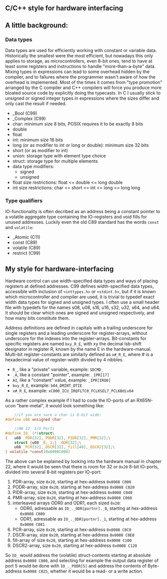 C/C++ style for hardware interfacing
---
## A little background:
### Data types
Data types are used for efficiently working with constant or variable data.
Historically the smallest were the most efficient, but nowadays this only
applies to storage, as microcontrollers, even 8-bit ones, tend to have at
least some registers and instructions to handle "more-than-a-byte" data.
Mixing types in expressions can lead to some overhead hidden by the compiler,
and to failures where the programmer wasn't aware of how the overhead is
implemented. Most of the times it comes from "type promotion" arranged by
the C compiler and C++ compilers will force you produce more bloated source
code by explicitly doing the typecasts.
In C I usually stick to unsigned or signed integer types in expressions
where the sizes differ and only cast the result if needed.
- \_Bool (C99)
- \_Complex (C99)
- char: minimum size 8 bits, POSIX requires it to be exactly 8 bits
- double
- float
- int: minimum size 16 bits
- long (or as modifier to int or long or double): minimum size 32 bits
- short (or as modifier to int)
- union: storage type with element type choice
- struct: storage type for multiple elements
- data type modifiers:
  - signed
  - unsigned
- float size restrictions: float <= double <= long double
- int size restrictions: char <= short <= int <= long <= long long

### Type qualifiers
IO-functionality is often decribed as an address being a
constant pointer to a volatile aggregate type
containing the IO-registers and void fills for unused addresses.
Luckily even the old C89 standard has the words `const` and `volatile`:
- \_Atomic (C11)
- const (C89)
- volatile (C89)
- restrict (C99)

## My style for hardware-interfacing
Hardware control can use width-specified data types and ways of placing
registers at defined addresses. C99 defines width-specified data types, 
accessible with inclusion of `<inttypes.h>` or `<stdint.h>`, but if it is 
known which microcontroller and compiler are used, it is trivial to typedef
exact width data types for signed and unsigned types. 
I often use a small header file with typedefs for the names s08, u08, s16, u16,
s32, u32, s64, and u64. It should be clear which ones are signed and unsigned
respectively, and how many bits constitute them.

Address definitions are defined in capitals with a trailing underscore for 
single registers and a leading underscore for register-arrays, without 
underscore for the indexes into the register-arrays. Bit-constants for specific
registers are named `bxy_R_E`, with xy the decimal lsb-shift designator in
register R, known by the name E in the hardware-manual.
Multi-bit register-constants are similarly defined as `x#_R_E`, where \# is
a hexadecimal value of register-width divided by 4 nibbles.
- `R_`, like a "private" variable, example: `SDCMD_`
- `_A`, like a constant "pointer", example: `_IPR[17]`
- `AI`, like a "constant" value, example: `_IPR[IRQ0]`
- `bxy_R_E`, example: `b04_DMINT_DTIE`
- `x#_R_E`, example: `xC000_ICU_IRQFLTC0_FCLKSEL7_PCLKBdiv64`

As a rather complex example if I had to code the IO-ports of an RX65N-ucon
"bare-metal", it would look something like:
```.c
    //if you are sure a char is 8-bit wide:
#define u08 unsigned char

    //HW 22. I/O Ports
#define IO_ (*(struct\
{	u08 _PDR[32],_PODR[32],_PIDR[32],_PMR[32];\
	struct {u08 _0,_1;} _ODR[32];\
	u08 _PCR[32],_DSCR[32],_fill[40],_DSCR2[32];\
} volatile *const)0x0008C000)
```
The above can be explained by looking into the hardware manual in chapter 22, 
where it would be seen that there is room for 32 or `0x20` 8-bit IO-ports, 
divided into several 8-bit registers per IO-port:
1. PDR-array, size `0x20`, starting at hex-address `0x0008 C000`
2. PODR-array, size `0x20`, starting at hex-address `0x0008 C020`
3. PIDR-array, size `0x20`, starting at hex-address `0x0008 C040`
4. PMR-array, size `0x20`, starting at hex-address `0x0008 C060`
5. interleaved arrays ODR0 and ODR1, each sized `0x20`:
   - ODR0, adressable as `IO_._ODR[portnr]._0`, starting at hex-address `0x0008 C080`
   - ODR1, adressable as `IO_._ODR[portnr]._1`, starting at hex-address `0x0008 C081`
6. PCR-array, size `0x20`, starting at hex-address `0x0008 C0C0`
7. DSCR-array, size `0x20`, starting at hex-address `0x0008 C0E0`
8. fill-array of size `0x28`, starting at hex-address `0x0008 C100`
8. DSCR2-array, size `0x20`, starting at hex-address `0x0008 C128`

So `IO_` would address the (volatile) struct-contents starting at absolute address
`0x0008 C000`, and selecting for example the output data register of port 5 would
be done with `IO_._PODR[5]` and address the contents of Byte-address `0x0008 C025`,
whether it would be a read- or a write action.
